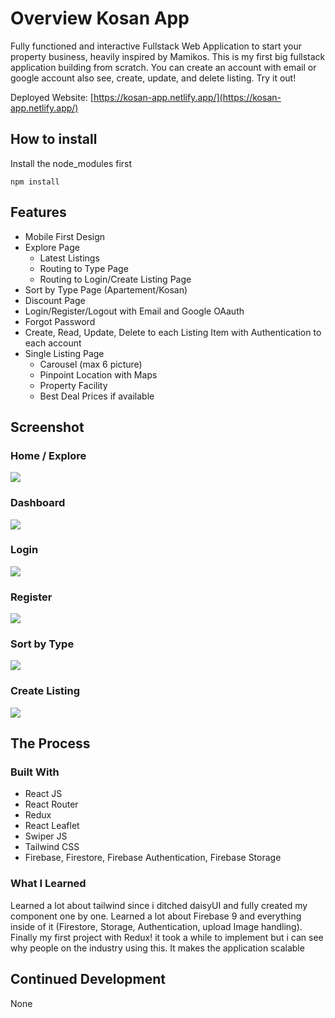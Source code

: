 # Overview Kosan App

Fully functioned and interactive Fullstack Web Application to start your property business, heavily inspired by Mamikos. This is my first big fullstack application building from scratch. You can create an account with email or google account also see, create, update, and delete listing. Try it out!

Deployed Website: [https://kosan-app.netlify.app/](https://kosan-app.netlify.app/)

## How to install

Install the node_modules first

`npm install`

## Features

- Mobile First Design
- Explore Page
  - Latest Listings
  - Routing to Type Page
  - Routing to Login/Create Listing Page
- Sort by Type Page (Apartement/Kosan)
- Discount Page
- Login/Register/Logout with Email and Google OAauth
- Forgot Password
- Create, Read, Update, Delete to each Listing Item with Authentication to each account
- Single Listing Page
  - Carousel (max 6 picture)
  - Pinpoint Location with Maps
  - Property Facility
  - Best Deal Prices if available

## Screenshot

### Home / Explore

![](./docs/home.png)

### Dashboard

![](./docs/dashboard.png)

### Login

![](./docs/login.png)

### Register

![](./docs/register.png)

### Sort by Type

![](./docs/type.png)

### Create Listing

![](./docs/create.png)

## The Process

### Built With

- React JS
- React Router
- Redux
- React Leaflet
- Swiper JS
- Tailwind CSS
- Firebase, Firestore, Firebase Authentication, Firebase Storage

### What I Learned

Learned a lot about tailwind since i ditched daisyUI and fully created my component one by one. Learned a lot about Firebase 9 and everything inside of it (Firestore, Storage, Authentication, upload Image handling). Finally my first project with Redux! it took a while to implement but i can see why people on the industry using this. It makes the application scalable

## Continued Development

None
